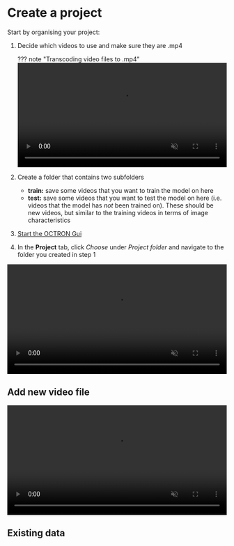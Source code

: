 # Create a project
Start by organising your project:

1. Decide which videos to use and make sure they are .mp4<br>

    ??? note "Transcoding video files to .mp4"
        <video width="100%"  muted controls>
           <source src="../assets/videos/tutorial/octron_tools_transcoding_movies_to_mp4-fast.mp4" type="video/mp4">
           Your browser does not support the video tag.
        </video>

2. Create a folder that contains two subfolders
    - **train:** save some videos that you want to train the model on here
    - **test:** save some videos that you want to test the model on here (i.e. videos that the model has *not* been trained on). These should be new videos, but similar to the training videos in terms of image characteristics 

3. [Start the OCTRON Gui](gui.md)

4. In the **Project** tab, click *Choose* under *Project folder* and navigate to the folder you created in step 1

<video width="100%"  muted controls>
  <source src="../assets/videos/tutorial/1__startup_folder_select-fast.mp4" type="video/mp4">
  Your browser does not support the video tag.
</video>

## Add new video file


<video width="100%"  muted controls>
  <source src="../assets/videos/tutorial/2__add_video_to_project-fast.mp4" type="video/mp4">
  Your browser does not support the video tag.
</video>


## Existing data